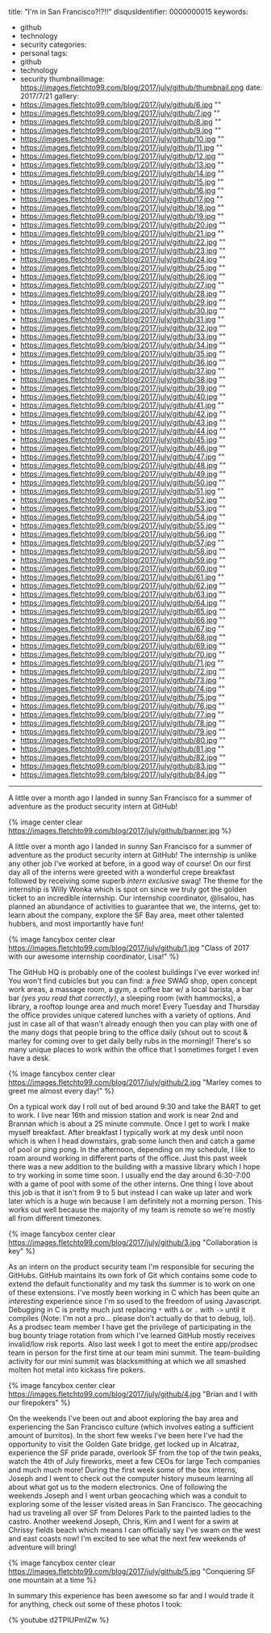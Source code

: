 title: "I'm in San Francisco?!?!!"
disqusIdentifier: 0000000015
keywords:
- github
- technology
- security
categories:
- personal
tags:
- github
- technology
- security
thumbnailImage: https://images.fletchto99.com/blog/2017/july/github/thumbnail.png
date: 2017/7/21
gallery:
- https://images.fletchto99.com/blog/2017/july/github/6.jpg ""
- https://images.fletchto99.com/blog/2017/july/github/7.jpg ""
- https://images.fletchto99.com/blog/2017/july/github/8.jpg ""
- https://images.fletchto99.com/blog/2017/july/github/9.jpg ""
- https://images.fletchto99.com/blog/2017/july/github/10.jpg ""
- https://images.fletchto99.com/blog/2017/july/github/11.jpg ""
- https://images.fletchto99.com/blog/2017/july/github/12.jpg ""
- https://images.fletchto99.com/blog/2017/july/github/13.jpg ""
- https://images.fletchto99.com/blog/2017/july/github/14.jpg ""
- https://images.fletchto99.com/blog/2017/july/github/15.jpg ""
- https://images.fletchto99.com/blog/2017/july/github/16.jpg ""
- https://images.fletchto99.com/blog/2017/july/github/17.jpg ""
- https://images.fletchto99.com/blog/2017/july/github/18.jpg ""
- https://images.fletchto99.com/blog/2017/july/github/19.jpg ""
- https://images.fletchto99.com/blog/2017/july/github/20.jpg ""
- https://images.fletchto99.com/blog/2017/july/github/21.jpg ""
- https://images.fletchto99.com/blog/2017/july/github/22.jpg ""
- https://images.fletchto99.com/blog/2017/july/github/23.jpg ""
- https://images.fletchto99.com/blog/2017/july/github/24.jpg ""
- https://images.fletchto99.com/blog/2017/july/github/25.jpg ""
- https://images.fletchto99.com/blog/2017/july/github/26.jpg ""
- https://images.fletchto99.com/blog/2017/july/github/27.jpg ""
- https://images.fletchto99.com/blog/2017/july/github/28.jpg ""
- https://images.fletchto99.com/blog/2017/july/github/29.jpg ""
- https://images.fletchto99.com/blog/2017/july/github/30.jpg ""
- https://images.fletchto99.com/blog/2017/july/github/31.jpg ""
- https://images.fletchto99.com/blog/2017/july/github/32.jpg ""
- https://images.fletchto99.com/blog/2017/july/github/33.jpg ""
- https://images.fletchto99.com/blog/2017/july/github/34.jpg ""
- https://images.fletchto99.com/blog/2017/july/github/35.jpg ""
- https://images.fletchto99.com/blog/2017/july/github/36.jpg ""
- https://images.fletchto99.com/blog/2017/july/github/37.jpg ""
- https://images.fletchto99.com/blog/2017/july/github/38.jpg ""
- https://images.fletchto99.com/blog/2017/july/github/39.jpg ""
- https://images.fletchto99.com/blog/2017/july/github/40.jpg ""
- https://images.fletchto99.com/blog/2017/july/github/41.jpg ""
- https://images.fletchto99.com/blog/2017/july/github/42.jpg ""
- https://images.fletchto99.com/blog/2017/july/github/43.jpg ""
- https://images.fletchto99.com/blog/2017/july/github/44.jpg ""
- https://images.fletchto99.com/blog/2017/july/github/45.jpg ""
- https://images.fletchto99.com/blog/2017/july/github/46.jpg ""
- https://images.fletchto99.com/blog/2017/july/github/47.jpg ""
- https://images.fletchto99.com/blog/2017/july/github/48.jpg ""
- https://images.fletchto99.com/blog/2017/july/github/49.jpg ""
- https://images.fletchto99.com/blog/2017/july/github/50.jpg ""
- https://images.fletchto99.com/blog/2017/july/github/51.jpg ""
- https://images.fletchto99.com/blog/2017/july/github/52.jpg ""
- https://images.fletchto99.com/blog/2017/july/github/53.jpg ""
- https://images.fletchto99.com/blog/2017/july/github/54.jpg ""
- https://images.fletchto99.com/blog/2017/july/github/55.jpg ""
- https://images.fletchto99.com/blog/2017/july/github/56.jpg ""
- https://images.fletchto99.com/blog/2017/july/github/57.jpg ""
- https://images.fletchto99.com/blog/2017/july/github/58.jpg ""
- https://images.fletchto99.com/blog/2017/july/github/59.jpg ""
- https://images.fletchto99.com/blog/2017/july/github/60.jpg ""
- https://images.fletchto99.com/blog/2017/july/github/61.jpg ""
- https://images.fletchto99.com/blog/2017/july/github/62.jpg ""
- https://images.fletchto99.com/blog/2017/july/github/63.jpg ""
- https://images.fletchto99.com/blog/2017/july/github/64.jpg ""
- https://images.fletchto99.com/blog/2017/july/github/65.jpg ""
- https://images.fletchto99.com/blog/2017/july/github/66.jpg ""
- https://images.fletchto99.com/blog/2017/july/github/67.jpg ""
- https://images.fletchto99.com/blog/2017/july/github/68.jpg ""
- https://images.fletchto99.com/blog/2017/july/github/69.jpg ""
- https://images.fletchto99.com/blog/2017/july/github/70.jpg ""
- https://images.fletchto99.com/blog/2017/july/github/71.jpg ""
- https://images.fletchto99.com/blog/2017/july/github/72.jpg ""
- https://images.fletchto99.com/blog/2017/july/github/73.jpg ""
- https://images.fletchto99.com/blog/2017/july/github/74.jpg ""
- https://images.fletchto99.com/blog/2017/july/github/75.jpg ""
- https://images.fletchto99.com/blog/2017/july/github/76.jpg ""
- https://images.fletchto99.com/blog/2017/july/github/77.jpg ""
- https://images.fletchto99.com/blog/2017/july/github/78.jpg ""
- https://images.fletchto99.com/blog/2017/july/github/79.jpg ""
- https://images.fletchto99.com/blog/2017/july/github/80.jpg ""
- https://images.fletchto99.com/blog/2017/july/github/81.jpg ""
- https://images.fletchto99.com/blog/2017/july/github/82.jpg ""
- https://images.fletchto99.com/blog/2017/july/github/83.jpg ""
- https://images.fletchto99.com/blog/2017/july/github/84.jpg ""

---

A little over a month ago I landed in sunny San Francisco for a summer of adventure as the product security intern at GitHub!

<!-- excerpt -->
{% image center clear https://images.fletchto99.com/blog/2017/july/github/banner.jpg %}

A little over a month ago I landed in sunny San Francisco for a summer of adventure as the product security intern at GitHub! The internship is unlike any other job I've worked at before, in a good way of course! On our first day all of the interns were greeted with a wonderful crepe breakfast followed by receiving some superb _intern exclusive_ swag! The theme for the internship is Willy Wonka which is spot on since we truly got the golden ticket to an incredible internship. Our internship coordinator, @lisalou, has planned an abundance of activities to guarantee that we, the interns, get to: learn about the company, explore the SF Bay area, meet other talented hubbers, and most importantly have fun!

{% image fancybox center clear https://images.fletchto99.com/blog/2017/july/github/1.jpg "Class of 2017 with our awesome internship coordinator, Lisa!" %}

The GitHub HQ is probably one of the coolest buildings I've ever worked in! You won't find cubicles but you can find: a _free_ SWAG shop, open concept work areas, a massage room, a gym, a coffee bar w/ a local barista, a bar bar _(yes you read that correctly)_, a sleeping room (with hammocks), a library, a rooftop lounge area and much more! Every Tuesday and Thursday the office provides unique catered lunches with a variety of options. And just in case all of that wasn't already enough then you can play with one of the many dogs that people bring to the office daily (shout out to scout & marley for coming over to get daily belly rubs in the morning)! There's so many unique places to work within the office that I sometimes forget I even have a desk.

{% image fancybox center clear https://images.fletchto99.com/blog/2017/july/github/2.jpg "Marley comes to greet me almost every day!" %}

On a typical work day I roll out of bed around 9:30 and take the BART to get to work. I live near 16th and mission station and work is near 2nd and Brannan which is about a 25 minute commute. Once I get to work I make myself breakfast. After breakfast I typically work at my desk until noon which is when I head downstairs, grab some lunch then and catch a game of pool or ping pong. In the afternoon, depending on my schedule, I like to roam around working in different parts of the office. Just this past week there was a new addition to the building with a massive library which I hope to try working in some time soon. I usually end the day around 6:30-7:00 with a game of pool with some of the other interns. One thing I love about this job is that it isn't from 9 to 5 but instead I can wake up later and work later which is a huge win because I am definitely not a morning person. This works out well because the majority of my team is remote so we're mostly all from different timezones.

{% image fancybox center clear https://images.fletchto99.com/blog/2017/july/github/3.jpg "Collaboration is key" %}

As an intern on the product security team I'm responsible for securing the GitHubs. GitHub maintains its own fork of Git which contains some code to extend the default functionality and my task ths summer is to work on one of these extensions. I've mostly been working in C which has been quite an _interesting_ experience since I'm so used to the freedom of using Javascript. Debugging in C is pretty much just replacing `*` with `&` or `.` with `->` until it compiles (Note: I'm not a pro... please don't actually do that to debug, lol). As a prodsec team member I have get the privilege of participating in the bug bounty triage rotation from which I've learned GitHub mostly receives invalid/low risk reports. Also last week I got to meet the entire app/prodsec team in person for the first time at our team mini summit. The team-building activity for our mini summit was blacksmithing at which we all smashed molten hot metal into kickass fire pokers.

{% image fancybox center clear https://images.fletchto99.com/blog/2017/july/github/4.jpg "Brian and I with our firepokers" %}

On the weekends I've been out and aboot exploring the bay area and experiencing the San Francisco culture (which involves eating a sufficient amount of burritos). In the short few weeks I've been here I've had the opportunity to visit the Golden Gate bridge, get locked up in Alcatraz, experience the SF pride parade, overlook SF from the top of the twin peaks, watch the 4th of July fireworks, meet a few CEOs for large Tech companies and much much more! During the first week some of the box interns, Joseph and I went to check out the computer history museum learning all about what got us to the modern electronics. One of following the weekends Joseph and I went urban geocaching which was a conduit to exploring some of the lesser visited areas in San Francisco. The geocaching had us traveling all over SF from Delores Park to the painted ladies to the castro. Another weekend Joseph, Chris, Kim and I went for a swim at Chrissy fields beach which means I can officially say I've swam on the west and east coasts now! I'm excited to see what the next few weekends of adventure will bring!

{% image fancybox center clear https://images.fletchto99.com/blog/2017/july/github/5.jpg "Conquering SF one mountain at a time %}

In summary this experience has been awesome so far and I would trade it for anything, check out some of these photos I took:

{% youtube d2TPIUPmIZw %}


<!-- more -->


